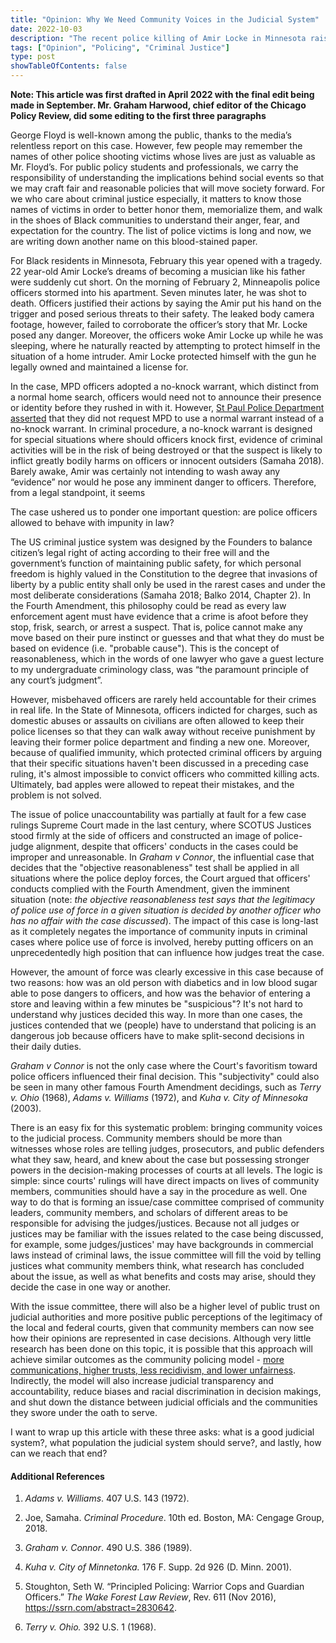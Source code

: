 ```yaml
---
title: "Opinion: Why We Need Community Voices in the Judicial System"
date: 2022-10-03
description: "The recent police killing of Amir Locke in Minnesota raised an alarm on how officers should use force: can officers break into one's home in a no-knock style without a probable cause supporting the imminent necessity of such action? As reflected in many SCOTUS cases, I am arguing there is a clear trend of lacking and ignoring community voices in the judicial system, which fosters unaccountable judicial policies that makes officers who committed crimes walk away without consequences."
tags: ["Opinion", "Policing", "Criminal Justice"]
type: post
showTableOfContents: false
---
```


<!--Opinion - Why we need community perspectives in policing-related legal dialogues.md -->

**Note: This article was first drafted in April 2022 with the final edit being made in September. Mr. Graham Harwood, chief editor of the Chicago Policy Review, did some editing to the first three paragraphs**


George Floyd is well-known among the public, thanks to the media’s relentless report on this case. However, few people may remember the names of other police shooting victims whose lives are just as valuable as Mr. Floyd’s. For public policy students and professionals, we carry the responsibility of understanding the implications behind social events so that we may craft fair and reasonable policies that will move society forward. For we who care about criminal justice especially, it matters to know those names of victims in order to better honor them, memorialize them, and walk in the shoes of Black communities to understand their anger, fear, and expectation for the country. The list of police victims is long and now, we are writing down another name on this blood-stained paper.   

For Black residents in Minnesota, February this year opened with a tragedy. 22 year-old Amir Locke’s dreams of becoming a musician like his father were suddenly cut short. On the morning of February 2, Minneapolis police officers stormed into his apartment. Seven minutes later, he was shot to death. Officers justified their actions by saying the Amir put his hand on the trigger and posed serious threats to their safety. The leaked body camera footage, however, failed to corroborate the officer’s story that Mr. Locke posed any danger. Moreover, the officers woke Amir Locke up while he was sleeping, where he naturally reacted by attempting to protect himself in the situation of a home intruder. Amir Locke protected himself with the gun he legally owned and maintained a license for. 

In the case, MPD officers adopted a no-knock warrant, which distinct from a normal home search, officers would need not to announce their presence or identity before they rushed in with it. However, [St Paul Police Department asserted](https://www.kare11.com/article/news/local/st-paul-police-did-not-request-a-no-knock-warrant-in-mpd-death-of-amir-locke/89-ec17a0dd-dc30-4553-a29f-b474bf37237f) that they did not request MPD to use a normal warrant instead of a no-knock warrant. In criminal procedure, a no-knock warrant is designed for special situations where should officers knock first, evidence of criminal activities will be in the risk of being destroyed or that the suspect is likely to inflict greatly bodily harms on officers or innocent outsiders (Samaha 2018). Barely awake, Amir was certainly not intending to wash away any “evidence” nor would he pose any imminent danger to officers. Therefore, from a legal standpoint, it seems 

The case ushered us to ponder one important question: are police officers allowed to behave with impunity in law?

The US criminal justice system was designed by the Founders to balance citizen’s legal right of acting according to their free will and the government’s function of maintaining public safety, for which personal freedom is highly valued in the Constitution to the degree that invasions of liberty by a public entity shall only be used in the rarest cases and under the most deliberate considerations (Samaha 2018; Balko 2014, Chapter 2). In the Fourth Amendment, this philosophy could be read as every law enforcement agent must have evidence that a crime is afoot before they stop, frisk, search, or arrest a suspect. That is, police cannot make any move based on their pure instinct or guesses and that what they do must be based on evidence (i.e. "probable cause"). This is the concept of reasonableness, which in the words of one lawyer who gave a guest lecture to my undergraduate criminology class, was “the paramount principle of any court’s judgment”.  

However, misbehaved officers are rarely held accountable for their crimes in real life. In the State of Minnesota, officers indicted for charges, such as domestic abuses or assaults on civilians are often allowed to keep their police licenses so that they can walk away without receive punishment by leaving their former police department and finding a new one. Moreover, because of qualified immunity, which protected criminal officers by arguing that their specific situations haven't been discussed in a preceding case ruling, it's almost impossible to convict officers who committed killing acts. Ultimately, bad apples were allowed to repeat their mistakes, and the problem is not solved.  

The issue of police unaccountability was partially at fault for a few case rulings Supreme Court made in the last century, where SCOTUS Justices stood firmly at the side of officers and constructed an image of police-judge alignment, despite that officers' conducts in the cases could be improper and unreasonable. In *Graham v Connor*, the influential case that decides that the "objective reasonableness" test shall be applied in all situations where the police deploy forces, the Court argued that officers' conducts complied with the Fourth Amendment, given the imminent situation (note: *the objective reasonableness test says that the legitimacy of police use of force in a given situation is decided by another officer who has no affair with the case discussed*). The impact of this case is long-last as it completely negates the importance of community inputs in criminal cases where police use of force is involved, hereby putting officers on an unprecedentedly high position that can influence how judges treat the case. 

However, the amount of force was clearly excessive in this case because of two reasons: how was an old person with diabetics and in low blood sugar able to pose dangers to officers, and how was the behavior of entering a store and leaving within a few minutes be "suspicious"? It's not hard to understand why justices decided this way. In more than one cases, the justices contended that we (people) have to understand that policing is an dangerous job because officers have to make split-second decisions in their daily duties.           

*Graham v Connor* is not the only case where the Court's favoritism toward police officers influenced their final decision. This "subjectivity" could also be seen in many other famous Fourth Amendment decidings, such as *Terry v. Ohio* (1968), *Adams v. Williams* (1972), and *Kuha v. City of Minnesoka* (2003).  

There is an easy fix for this systematic problem: bringing community voices to the judicial process. Community members should be more than witnesses whose roles are telling judges, prosecutors, and public defenders what they saw, heard, and knew about the case but possessing stronger powers in the decision-making processes of courts at all levels. The logic is simple: since courts' rulings will have direct impacts on lives of community members, communities should have a say in the procedure as well. One way to do that is forming an issue/case committee comprised of community leaders, community members, and scholars of different areas to be responsible for advising the judges/justices. Because not all judges or justices may be familiar with the issues related to the case being discussed, for example, some judges/justices' may have backgrounds in commercial laws instead of criminal laws, the issue committee will fill the void by telling justices what community members think, what research has concluded about the issue, as well as what benefits and costs may arise, should they decide the case in one way or another. 

With the issue committee, there will also be a higher level of public trust on judicial authorities and more positive public perceptions of the legitimacy of the local and federal courts, given that community members can now see how their opinions are represented in case decisions. Although very little research has been done on this topic, it is possible that this approach will achieve similar outcomes as the community policing model - [more communications, higher trusts, less recidivism, and lower unfairness](https://www.urban.org/sites/default/files/publication/100705/learning_to_build_police-community_trust_3.pdf). Indirectly, the model will also increase judicial transparency and accountability, reduce biases and racial discrimination in decision makings, and shut down the distance between judicial officials and the communities they swore under the oath to serve.         

I want to wrap up this article with these three asks: what is a good judicial system?, what population the judicial system should serve?, and lastly, how can we reach that end?


#### Additional References

<!--R markdown will auto-number the list from 1 regardless of the leading number --> 

1. *Adams v. Williams*. 407 U.S. 143 (1972).

1. Joe, Samaha. *Criminal Procedure*. 10th ed. Boston, MA: Cengage Group, 2018.

3. *Graham v. Connor*. 490 U.S. 386 (1989). 

3. *Kuha v. City of Minnetonka.* 176 F. Supp. 2d 926 (D. Minn. 2001).

4. Stoughton, Seth W. “Principled Policing: Warrior Cops and Guardian Officers.” *The Wake Forest Law Review*, Rev. 611 (Nov 2016), https://ssrn.com/abstract=2830642.

4. *Terry v. Ohio.* 392 U.S. 1 (1968).





